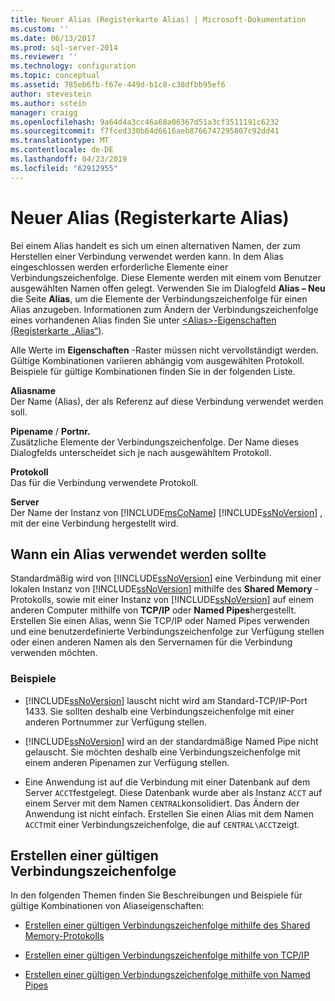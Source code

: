 ```yaml
---
title: Neuer Alias (Registerkarte Alias) | Microsoft-Dokumentation
ms.custom: ''
ms.date: 06/13/2017
ms.prod: sql-server-2014
ms.reviewer: ''
ms.technology: configuration
ms.topic: conceptual
ms.assetid: 785eb6fb-f67e-449d-b1c8-c38dfbb95ef6
author: stevestein
ms.author: sstein
manager: craigg
ms.openlocfilehash: 9a64d4a3cc46a68a06367d51a3cf3511191c6232
ms.sourcegitcommit: f7fced330b64d6616aeb8766747295807c92dd41
ms.translationtype: MT
ms.contentlocale: de-DE
ms.lasthandoff: 04/23/2019
ms.locfileid: "62912955"
---
```

# <a name="new-alias-alias-tab"></a>Neuer Alias (Registerkarte Alias)
  Bei einem Alias handelt es sich um einen alternativen Namen, der zum Herstellen einer Verbindung verwendet werden kann. In dem Alias eingeschlossen werden erforderliche Elemente einer Verbindungszeichenfolge. Diese Elemente werden mit einem vom Benutzer ausgewählten Namen offen gelegt. Verwenden Sie im Dialogfeld **Alias – Neu** die Seite **Alias**, um die Elemente der Verbindungszeichenfolge für einen Alias anzugeben. Informationen zum Ändern der Verbindungszeichenfolge eines vorhandenen Alias finden Sie unter [&#60;Alias&#62;-Eigenschaften &#40;Registerkarte „Alias“&#41;](../../../2014/tools/configuration-manager/alias-properties-alias-tab.md).  
  
 Alle Werte im **Eigenschaften** -Raster müssen nicht vervollständigt werden. Gültige Kombinationen variieren abhängig vom ausgewählten Protokoll. Beispiele für gültige Kombinationen finden Sie in der folgenden Liste.  
  
 **Aliasname**  
 Der Name (Alias), der als Referenz auf diese Verbindung verwendet werden soll.  
  
 **Pipename** / **Portnr.**  
 Zusätzliche Elemente der Verbindungszeichenfolge. Der Name dieses Dialogfelds unterscheidet sich je nach ausgewähltem Protokoll.  
  
 **Protokoll**  
 Das für die Verbindung verwendete Protokoll.  
  
 **Server**  
 Der Name der Instanz von [!INCLUDE[msCoName](../../includes/msconame-md.md)] [!INCLUDE[ssNoVersion](../../includes/ssnoversion-md.md)] , mit der eine Verbindung hergestellt wird.  
  
## <a name="when-to-use-an-alias"></a>Wann ein Alias verwendet werden sollte  
 Standardmäßig wird von [!INCLUDE[ssNoVersion](../../includes/ssnoversion-md.md)] eine Verbindung mit einer lokalen Instanz von [!INCLUDE[ssNoVersion](../../includes/ssnoversion-md.md)] mithilfe des **Shared Memory** -Protokolls, sowie mit einer Instanz von [!INCLUDE[ssNoVersion](../../includes/ssnoversion-md.md)] auf einem anderen Computer mithilfe von **TCP/IP** oder **Named Pipes**hergestellt. Erstellen Sie einen Alias, wenn Sie TCP/IP oder Named Pipes verwenden und eine benutzerdefinierte Verbindungszeichenfolge zur Verfügung stellen oder einen anderen Namen als den Servernamen für die Verbindung verwenden möchten.  
  
### <a name="examples"></a>Beispiele  
  
-   [!INCLUDE[ssNoVersion](../../includes/ssnoversion-md.md)] lauscht nicht wird am Standard-TCP/IP-Port 1433. Sie sollten deshalb eine Verbindungszeichenfolge mit einer anderen Portnummer zur Verfügung stellen.  
  
-   [!INCLUDE[ssNoVersion](../../includes/ssnoversion-md.md)] wird an der standardmäßige Named Pipe nicht gelauscht. Sie möchten deshalb eine Verbindungszeichenfolge mit einem anderen Pipenamen zur Verfügung stellen.  
  
-   Eine Anwendung ist auf die Verbindung mit einer Datenbank auf dem Server `ACCT`festgelegt. Diese Datenbank wurde aber als Instanz `ACCT` auf einem Server mit dem Namen `CENTRAL`konsolidiert. Das Ändern der Anwendung ist nicht einfach. Erstellen Sie einen Alias mit dem Namen `ACCT`mit einer Verbindungszeichenfolge, die auf `CENTRAL\ACCT`zeigt.  
  
## <a name="creating-a-valid-connection-string"></a>Erstellen einer gültigen Verbindungszeichenfolge  
 In den folgenden Themen finden Sie Beschreibungen und Beispiele für gültige Kombinationen von Aliaseigenschaften:  
  
-   [Erstellen einer gültigen Verbindungszeichenfolge mithilfe des Shared Memory-Protokolls](../../../2014/tools/configuration-manager/creating-a-valid-connection-string-using-shared-memory-protocol.md)  
  
-   [Erstellen einer gültigen Verbindungszeichenfolge mithilfe von TCP/IP](../../../2014/tools/configuration-manager/creating-a-valid-connection-string-using-tcp-ip.md)  
  
-   [Erstellen einer gültigen Verbindungszeichenfolge mithilfe von Named Pipes](../../../2014/tools/configuration-manager/creating-a-valid-connection-string-using-named-pipes.md)  
  
  
